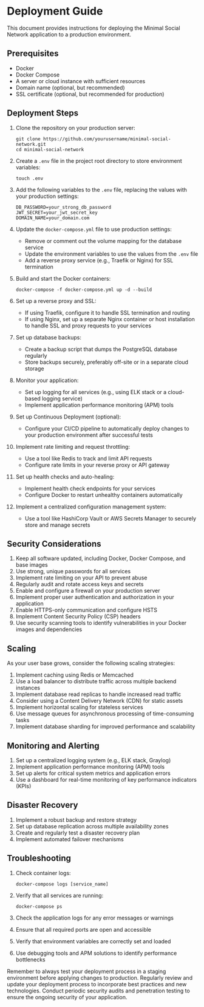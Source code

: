 # Deployment Guide

This document provides instructions for deploying the Minimal Social Network application to a production environment.

## Prerequisites

- Docker
- Docker Compose
- A server or cloud instance with sufficient resources
- Domain name (optional, but recommended)
- SSL certificate (optional, but recommended for production)

## Deployment Steps

1. Clone the repository on your production server:
   ```
   git clone https://github.com/yourusername/minimal-social-network.git
   cd minimal-social-network
   ```

2. Create a `.env` file in the project root directory to store environment variables:
   ```
   touch .env
   ```

3. Add the following variables to the `.env` file, replacing the values with your production settings:
   ```
   DB_PASSWORD=your_strong_db_password
   JWT_SECRET=your_jwt_secret_key
   DOMAIN_NAME=your_domain.com
   ```

4. Update the `docker-compose.yml` file to use production settings:
   - Remove or comment out the volume mapping for the database service
   - Update the environment variables to use the values from the `.env` file
   - Add a reverse proxy service (e.g., Traefik or Nginx) for SSL termination

5. Build and start the Docker containers:
   ```
   docker-compose -f docker-compose.yml up -d --build
   ```

6. Set up a reverse proxy and SSL:
   - If using Traefik, configure it to handle SSL termination and routing
   - If using Nginx, set up a separate Nginx container or host installation to handle SSL and proxy requests to your services

7. Set up database backups:
   - Create a backup script that dumps the PostgreSQL database regularly
   - Store backups securely, preferably off-site or in a separate cloud storage

8. Monitor your application:
   - Set up logging for all services (e.g., using ELK stack or a cloud-based logging service)
   - Implement application performance monitoring (APM) tools

9. Set up Continuous Deployment (optional):
   - Configure your CI/CD pipeline to automatically deploy changes to your production environment after successful tests

10. Implement rate limiting and request throttling:
    - Use a tool like Redis to track and limit API requests
    - Configure rate limits in your reverse proxy or API gateway

11. Set up health checks and auto-healing:
    - Implement health check endpoints for your services
    - Configure Docker to restart unhealthy containers automatically

12. Implement a centralized configuration management system:
    - Use a tool like HashiCorp Vault or AWS Secrets Manager to securely store and manage secrets

## Security Considerations

1. Keep all software updated, including Docker, Docker Compose, and base images
2. Use strong, unique passwords for all services
3. Implement rate limiting on your API to prevent abuse
4. Regularly audit and rotate access keys and secrets
5. Enable and configure a firewall on your production server
6. Implement proper user authentication and authorization in your application
7. Enable HTTPS-only communication and configure HSTS
8. Implement Content Security Policy (CSP) headers
9. Use security scanning tools to identify vulnerabilities in your Docker images and dependencies

## Scaling

As your user base grows, consider the following scaling strategies:

1. Implement caching using Redis or Memcached
2. Use a load balancer to distribute traffic across multiple backend instances
3. Implement database read replicas to handle increased read traffic
4. Consider using a Content Delivery Network (CDN) for static assets
5. Implement horizontal scaling for stateless services
6. Use message queues for asynchronous processing of time-consuming tasks
7. Implement database sharding for improved performance and scalability

## Monitoring and Alerting

1. Set up a centralized logging system (e.g., ELK stack, Graylog)
2. Implement application performance monitoring (APM) tools
3. Set up alerts for critical system metrics and application errors
4. Use a dashboard for real-time monitoring of key performance indicators (KPIs)

## Disaster Recovery

1. Implement a robust backup and restore strategy
2. Set up database replication across multiple availability zones
3. Create and regularly test a disaster recovery plan
4. Implement automated failover mechanisms

## Troubleshooting

1. Check container logs:
   ```
   docker-compose logs [service_name]
   ```

2. Verify that all services are running:
   ```
   docker-compose ps
   ```

3. Check the application logs for any error messages or warnings

4. Ensure that all required ports are open and accessible

5. Verify that environment variables are correctly set and loaded

6. Use debugging tools and APM solutions to identify performance bottlenecks

Remember to always test your deployment process in a staging environment before applying changes to production. Regularly review and update your deployment process to incorporate best practices and new technologies. Conduct periodic security audits and penetration testing to ensure the ongoing security of your application.